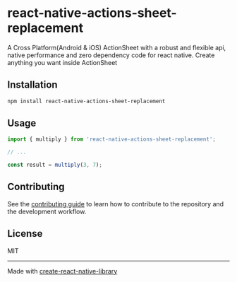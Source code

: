 # react-native-actions-sheet-replacement

A Cross Platform(Android & iOS) ActionSheet with a robust and flexible api, native performance and zero dependency code for react native. Create anything you want inside ActionSheet

## Installation

```sh
npm install react-native-actions-sheet-replacement
```

## Usage


```js
import { multiply } from 'react-native-actions-sheet-replacement';

// ...

const result = multiply(3, 7);
```


## Contributing

See the [contributing guide](CONTRIBUTING.md) to learn how to contribute to the repository and the development workflow.

## License

MIT

---

Made with [create-react-native-library](https://github.com/callstack/react-native-builder-bob)
